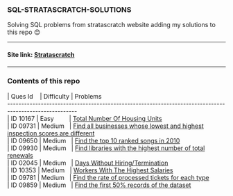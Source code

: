 ### SQL-STRATASCRATCH-SOLUTIONS

Solving SQL problems from stratascratch website adding my solutions to this repo 😊

---

#### Site link: [Stratascratch](https://platform.stratascratch.com/coding)  


---

### Contents of this repo


| Ques Id&nbsp;&nbsp;&nbsp;&nbsp;| Difficulty | Problems <br />
-------------------------------------------------------------------------------------------------------<br />
| ID 10167 | Easy&nbsp;&nbsp;&nbsp;&nbsp;&nbsp;&nbsp;&nbsp;&nbsp; | [Total Number Of Housing Units](./Easy/Total%20Number%20Of%20Housing%20Units.sql)<br />
| ID 09731 | Medium&nbsp;&nbsp; | [Find all businesses whose lowest and highest inspection scores are different](./Medium/Find%20all%20businesses%20whose%20lowest%20and%20highest%20inspection%20scores%20are%20different.sql)<br />
| ID 09650 | Medium&nbsp;&nbsp; | [Find the top 10 ranked songs in 2010](./Medium/Find%20the%20top%2010%20ranked%20songs%20in%202010.sql)<br />
| ID 09930 | Medium&nbsp;&nbsp; | [Find libraries with the highest number of total renewals](./Medium/Find%20libraries%20with%20the%20highest%20number%20of%20total%20renewals.sql)<br />
| ID 02045 | Medium&nbsp;&nbsp; | [Days Without Hiring/Termination](./Medium/Days%20Without%20Hiring%2C%20Termination.sql)<br />
| ID 10353 | Medium&nbsp;&nbsp; | [Workers With The Highest Salaries](./Medium/Workers%20With%20The%20Highest%20Salaries.sql)<br />
| ID 09781 | Medium&nbsp;&nbsp; | [Find the rate of processed tickets for each type](./Medium/Find%20the%20rate%20of%20processed%20tickets%20for%20each%20type.sql)<br />
| ID 09859 | Medium&nbsp;&nbsp; | [Find the first 50% records of the dataset](./Medium/Find%20the%20first%2050%%20records%20of%20the%20dataset.sql)<br />
